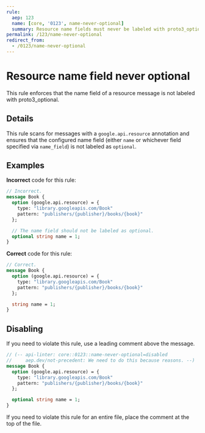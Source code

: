 ```yaml
---
rule:
  aep: 123
  name: [core, '0123', name-never-optional]
  summary: Resource name fields must never be labeled with proto3_optional.
permalink: /123/name-never-optional
redirect_from:
  - /0123/name-never-optional
---
```


# Resource name field never optional

This rule enforces that the name field of a resource message is not labeled with
proto3_optional.

## Details

This rule scans for messages with a `google.api.resource` annotation and ensures
that the configured name field (either `name` or whichever field specified via
`name_field`) is not labeled as `optional`.

## Examples

**Incorrect** code for this rule:

```proto
// Incorrect.
message Book {
  option (google.api.resource) = {
    type: "library.googleapis.com/Book"
    pattern: "publishers/{publisher}/books/{book}"
  };

  // The name field should not be labeled as optional.
  optional string name = 1;
}
```

**Correct** code for this rule:

```proto
// Correct.
message Book {
  option (google.api.resource) = {
    type: "library.googleapis.com/Book"
    pattern: "publishers/{publisher}/books/{book}"
  };

  string name = 1;
}
```

## Disabling

If you need to violate this rule, use a leading comment above the message.

```proto
// (-- api-linter: core::0123::name-never-optional=disabled
//     aep.dev/not-precedent: We need to do this because reasons. --)
message Book {
  option (google.api.resource) = {
    type: "library.googleapis.com/Book"
    pattern: "publishers/{publisher}/books/{book}"
  };

  optional string name = 1;
}
```

If you need to violate this rule for an entire file, place the comment at the
top of the file.

[aep.dev/not-precedent]: https://aep.dev/not-precedent
